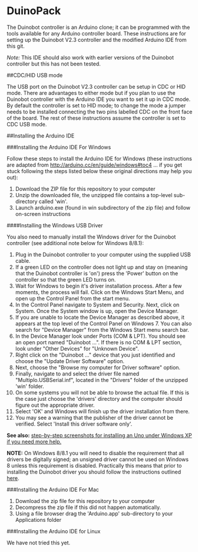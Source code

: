 # DuinoPack

The Duinobot controller is an Arduino clone; it can be programmed with the tools available for any Arduino controller board.  These instructions are for setting up the Duinobot V2.3 controller and the modified Arduino IDE from this git.

*Note:* This IDE should also work with earlier versions of the Duinobot controller but this has not been tested.

##CDC/HID USB mode

The USB port on the Duinobot V2.3 controller can be setup in CDC or HID mode.  There are advantages to either mode but if you plan to use the Duinobot controller with the Arduino IDE you want to set it up in CDC mode.  By default the controller is set to HID mode; to change the mode a jumper needs to be installed connecting the two pins labelled CDC on the front face of the board.  The rest of these instructions assume the controller is set to CDC USB mode.

##Installing the Arduino IDE

###Installing the Arduino IDE For Windows

Follow these steps to install the Arduino IDE for Windows (these instructions are adapted from http://arduino.cc/en/guide/windows#toc4 ... if you get stuck following the steps listed below these original directions may help you out):

1. Download the ZIP file for this repository to your computer
2. Unzip the downloaded file, the unzipped file contains a top-level sub-directory called 'win'.
3. Launch arduino.exe (found in win subdirectory of the zip file) and follow on-screen instructions

####Installing the Windows USB Driver

You also need to manually install the Windows driver for the Duinobot controller (see additional note below for Windows 8/8.1):

1. Plug in the Duinobot controller to your computer using the supplied USB cable.  
2. If a green LED on the controller does not light up and stay on (meaning that the Duinobot controller is 'on') press the 'Power' button on the controller so that the green LED turns on.
3. Wait for Windows to begin it's driver installation process. After a few moments, the process will fail.
Click on the Windows Start Menu, and open up the Control Panel from the start menu.
4. In the Control Panel navigate to System and Security. Next, click on System. Once the System window is up, open the Device Manager.
5. If you are unable to locate the Device Manager as described above, it appears at the top level of the Control Panel on Windows 7. You can also search for "Device Manager" from the Windows Start menu search bar.
6. In the Device Manager look under Ports (COM & LPT). You should see an open port named "Duinobot ...". If there is no COM & LPT section, look under "Other Devices" for "Unknown Device".
7. Right click on the "Duinobot ..." device that you just identified and choose the "Update Driver Software" option.
8. Next, choose the "Browse my computer for Driver software" option. 
9. Finally, navigate to and select the driver file named "Multiplo.USBSerial.inf", located in the "Drivers" folder of the unzipped 'win' folder.
10. On some systems you will not be able to browse the actual file.  If this is the case just choose the 'drivers' directory and the computer should figure out the appropriate driver.
11. Select 'OK' and Windows will finish up the driver installation from there.
12. You may see a warning that the publisher of the driver cannot be verified.  Select 'Install this driver software only'.

**See also:** [step-by-step screenshots for installing an Uno under Windows XP if you need more help.](http://arduino.cc/en/Guide/UnoDriversWindowsXP)

**NOTE:** On Windows 8/8.1 you will need to disable the requirement that all drivers be digitally signed; an unsigned driver cannot be used on Windows 8 unless this requirement is disabled.  Practically this means that prior to installing the Duinobot driver you should follow the instructions outlined [here](http://mytechblog.com/tutorials/arduino/install-arduino-drivers-on-windows-8/).

###Installing the Arduino IDE For Mac

1. Download the zip file for this repository to your computer
2. Decompress the zip file if this did not happen automatically.
3. Using a file browser drag the 'Arduino.app' sub-directory to your Applications folder

###Installing the Arduino IDE for Linux

We have not tried this yet.

